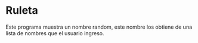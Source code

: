 # Ruleta
Este programa muestra un nombre random, este nombre los obtiene de una lista de nombres que el usuario ingreso.
